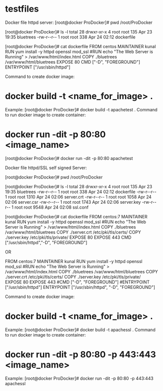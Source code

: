 # testfiles
Docker file httpd server:
[root@docker ProDocker]# pwd
/root/ProDocker

[root@docker ProDocker]# ls -l
total 28
drwxr-xr-x 4 root root 135 Apr 23 19:35 bluetrees
-rw-r--r-- 1 root root 338 Apr 24 02:12 dockerfile

[root@docker ProDocker]# cat dockerfile
FROM centos
MAINTAINER kunal
RUN yum install -y httpd openssl mod_ssl
#RUN echo "The Web Server is Running" > /var/www/html/index.html
COPY ./bluetrees /var/www/html/bluetrees
EXPOSE 80
CMD ["-D", "FOREGROUND"]
ENTRYPOINT ["/usr/sbin/httpd"]

Command to create docker image:
# docker build -t <name_for_image> .
Example: [root@docker ProDocker]# docker build -t apachetest . Command to run docker image to create container:
# docker run -dit -p 80:80 <image_name>

[root@docker ProDocker]# docker run -dit -p 80:80 apachetest

Docker file httpd/SSL self signed Server:

[root@docker ProDocker]# pwd
/root/ProDocker

[root@docker ProDocker]# ls -l
total 28
drwxr-xr-x 4 root root 135 Apr 23 19:35 bluetrees
-rw-r--r-- 1 root root 338 Apr 24 02:12 dockerfile
-rw-r--r-- 1 root root 1310 Apr 24 02:06 server.crt
-rw-r--r-- 1 root root 1058 Apr 24 02:06 server.csr
-rw-r--r-- 1 root root 1743 Apr 24 02:06 server.key
-rw-r--r-- 1 root root 9548 Apr 24 02:08 ssl.conf

[root@docker ProDocker]# cat dockerfile
FROM centos:7
MAINTAINER kunal
RUN yum install -y httpd openssl mod_ssl
#RUN echo "The Web Server is Running" > /var/www/html/index.html
COPY ./bluetrees /var/www/html/bluetrees
COPY ./server.crt /etc/pki/tls/certs/
COPY ./server.key /etc/pki/tls/private/
EXPOSE 80
EXPOSE 443
CMD ["/usr/sbin/httpd","-D", "FOREGROUND"]

OR

FROM centos:7
MAINTAINER kunal
RUN yum install -y httpd openssl mod_ssl
#RUN echo "The Web Server is Running" > /var/www/html/index.html
COPY ./bluetrees /var/www/html/bluetrees
COPY ./server.crt /etc/pki/tls/certs/
COPY ./server.key /etc/pki/tls/private/
EXPOSE 80
EXPOSE 443
#CMD ["-D", "FOREGROUND"]
#ENTRYPOINT ["/usr/sbin/httpd"]
ENTRYPOINT ["/usr/sbin/httpd", "-D", "FOREGROUND"]

Command to create docker image:
# docker build -t <name_for_image> .
Example: [root@docker ProDocker]# docker build -t apachessl . Command to run docker image to create container:

# docker run -dit -p 80:80 -p 443:443 <image_name>
Example: [root@docker ProDocker]# docker run -dit -p 80:80 -p 443:443 apachessl
